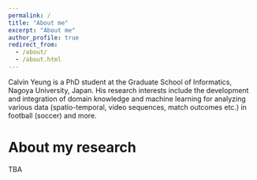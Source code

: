 ```yaml
---
permalink: /
title: "About me"
excerpt: "About me"
author_profile: true
redirect_from: 
  - /about/
  - /about.html
---
```

Calvin Yeung is a PhD student at the Graduate School of Informatics, Nagoya University, Japan. His research interests include the development and integration of domain knowledge and machine learning for analyzing various data (spatio-temporal, video sequences, match outcomes etc.) in football (soccer) and more.

About my research
======
TBA


